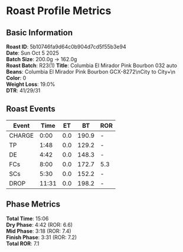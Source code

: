 # Roast Profile Metrics

## Basic Information
**Roast ID**: 5b10746fa9d64c0b904d7cd5f55b3e94  
**Date**: Sun Oct 5 2025  
**Batch Size**: 200.0g → 162.0g  
**Roast Batch**: R23(1)
**Title**: Columbia El Mirador Pink Bourbon 032 auto
**Beans**: Columbia El Mirador Pink Bourbon GCX-8272\nCity to City+\n  
**Color**: 0  
**Weight Loss**: 19.0%  
**DTR**: 41/29/31  

## Roast Events

| Event | Time | ET | BT | ROR |
|-------|------|----|----|-----|
| CHARGE | 0:00 | 0.0 | 190.9 | - |
| TP | 1:48 | 0.0 | 129.2 | - |
| DE | 4:42 | 0.0 | 148.3 | - |
| FCs | 8:00 | 0.0 | 172.7 | 5.3 |
| SCs | 5:30 | 0.0 | 152.2 | - |
| DROP | 11:31 | 0.0 | 198.2 | - |

## Phase Metrics
**Total Time**: 15:06  
**Dry Phase**: 4:42 (ROR: 6.6)  
**Mid Phase**: 3:18 (ROR: 7.4)  
**Finish Phase**: 3:31 (ROR: 7.2)  
**Total ROR**: 7.1  
